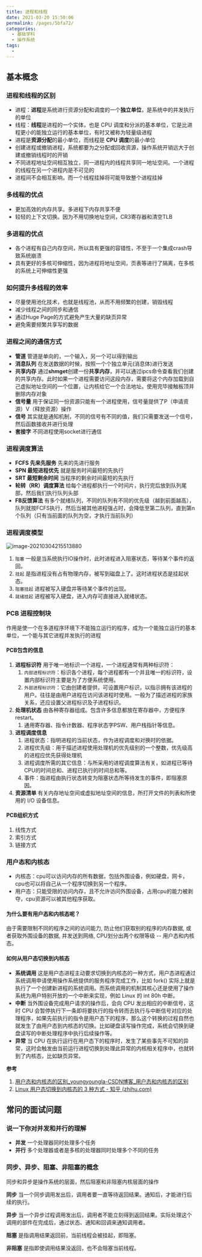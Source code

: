 ```yaml
---
title: 进程和线程
date: 2021-03-20 15:50:06
permalink: /pages/5bfa72/
categories:
  - 基础学科
  - 操作系统
tags:
  - 
---
```


## 基本概念

### 进程和线程的区别

- 进程：**进程**是系统进行资源分配和调度的一个**独立单位**，是系统中的并发执行的单位
- 线程：**线程**是进程的一个实体，也是  CPU  调度和分派的基本单位，它是比进程更小的能独立运行的基本单位，有时又被称为轻量级进程
- 进程是**资源分配**的最小单位，而线程是 **CPU  调度**的最小单位
- 创建进程或撤销进程，系统都要为之分配或回收资源，操作系统开销远大于创建或撤销线程时的开销
- 不同进程地址空间相互独立，同一进程内的线程共享同一地址空间。一个进程的线程在另一个进程内是不可见的
- 进程间不会相互影响，而一个线程挂掉将可能导致整个进程挂掉

### 多线程的优点

- 更加高效的内存共享。多进程下内存共享不便
- 较轻的上下文切换。因为不用切换地址空间，CR3寄存器和清空TLB

### 多进程的优点

- 各个进程有自己内存空间，所以具有更强的容错性，不至于一个集成crash导致系统崩溃
- 具有更好的多核可伸缩性，因为进程将地址空间，页表等进行了隔离，在多核的系统上可伸缩性更强

### 如何提升多线程的效率

- 尽量使用池化技术，也就是线程池，从而不用频繁的创建，销毁线程
- 减少线程之间的同步和通信
- 通过Huge Page的方式避免产生大量的缺页异常
- 避免需要频繁共享写的数据

### 进程之间的通信方式

- **管道**  管道是单向的，一个输入，另一个可以得到输出
- **消息队列** 在发送数据的时候，按照一个个独立单元(消息体)进行发送
- **共享内存** 通过**shmget**创建一份**共享内存**，并可以通过ipcs命令查看我们创建的共享内存。此时如果一个进程需要访问这段内存，需要将这个内存加载到自己虚拟地址空间的一个位置，让内核给它一个合法地址。使用完毕接触板顶并删除内存对象
- **信号量** 用于保证同一份资源只能有一个进程使用，信号量提供了P（申请资源）V（释放资源）操作
- **信号** 其实就是通知机制，不同的信号有不同的值，我们只需要发送一个信号，然后函数接收并进行处理
- **套接字** 不同进程使用socket进行通信

### 进程调度算法

- **FCFS 先来先服务**  先来的先进行服务
- **SPN 最短进程优先**  就是服务时间最短的先执行
- **SRT 最短剩余时间**  当程序的剩余时间最短的先执行
- **轮转（RR）调度算法** 给每个进程都执行一个时间片，执行完后放到队列尾部，然后我们执行队列头部
- **FB反馈算法** 有多个就绪队列，不同的队列有不同的优先级（越到前面越高），队列就按FCFS执行，然后当被其他进程强占时，会降低至第二队列，直到第n个队列（只有当前面的队列为空，才执行当前队列）

### 进程调度模型

![image-20210304215513880](https://img.xiaoyou66.com/2021/03/23/fcc24707bbf33.png)

1. `阻塞` 一般是当系统执行IO操作时，此时进程进入阻塞状态，等待某个事件的返回。
2. `挂起` 是指进程没有占有物理内存，被写到磁盘上了。这时进程状态是挂起状态。
3. `阻塞挂起` 进程被写入硬盘并等待某个事件的出现。
4. `就绪挂起` 进程被写入硬盘，进入内存可直接进入就绪状态。

### PCB 进程控制块

作用是使一个在多道程序环境下不能独立运行的程序，成为一个能独立运行的基本单位，一个能与其它进程并发执行的进程

#### PCB包含的信息

1. **进程标识符**  用于唯一地标识一个进程，一个进程通常有两种标识符：
   1. `内部进程标识符`：标识各个进程，每个进程都有一个并且唯一的标识符，设置内部标识符主要是为了方便系统使用。
   2. `外部进程标识符`：它由创建者提供，可设置用户标识，以指示拥有该进程的用户。往往是由用户进程在访问该进程时使用。一般为了描述进程的家族关系，还应设置父进程标识及子进程标识。
2. **处理机状态** 由各种寄存器组成。包含许多信息都放在寄存器中，方便程序restart。
   1. 通用寄存器、指令计数器、程序状态字PSW、用户栈指针等信息。
3. **进程调度信息**
   1. 进程状态：指明进程的当前状态，作为进程调度和对换时的依据。
   2. 进程优先级：用于描述进程使用处理机的优先级别的一个整数，优先级高的进程应优先获得处理机
   3. 进程调度所需的其它信息：与所采用的进程调度算法有关，如进程已等待CPU的时间总和、进程已执行的时间总和等。
   4. 事件：指进程由执行状态转变为阻塞状态所等待发生的事件，即阻塞原因。
4. **资源清单**  有关内存地址空间或虚拟地址空间的信息，所打开文件的列表和所使用的 I/O 设备信息。

#### PCB组织方式

1. 线性方式
2. 索引方式
3. 链接方式

### 用户态和内核态

- 内核态：cpu可以访问内存的所有数据，包括外围设备，例如硬盘，网卡，cpu也可以将自己从一个程序切换到另一个程序。
- 用户态：只能受限的访问内存，且不允许访问外围设备，占用cpu的能力被剥夺，cpu资源可以被其他程序获取。

#### 为什么要有用户态和内核态呢？

由于需要限制不同的程序之间的访问能力, 防止他们获取别的程序的内存数据, 或者获取外围设备的数据, 并发送到网络, CPU划分出两个权限等级 -- 用户态和内核态。

#### 如何从用户态切换到内核态

- **系统调用** 这是用户态进程主动要求切换到内核态的一种方式，用户态进程通过系统调用申请使用操作系统提供的服务程序完成工作，比如 fork() 实际上就是执行了一个创建新进程的系统调用。而系统调用的机制其核心还是使用了操作系统为用户特别开放的一个中断来实现，例如 Linux 的 int 80h 中断。
- **中断** 当外围设备完成用户请求的操作后，会向 CPU 发出相应的中断信号，这时 CPU 会暂停执行下一条即将要执行的指令转而去执行与中断信号对应的处理程序，如果先前执行的指令是用户态下的程序，那么这个转换的过程自然也就发生了由用户态到内核态的切换。比如硬盘读写操作完成，系统会切换到硬盘读写的中断处理程序中执行后续操作等。
- **异常** 当 CPU 在执行运行在用户态下的程序时，发生了某些事先不可知的异常，这时会触发由当前运行进程切换到处理此异常的内核相关程序中，也就转到了内核态，比如缺页异常。

**参考**

1. [用户态和内核态的区别_youngyoungla-CSDN博客_用户态和内核态的区别](https://blog.csdn.net/youngyoungla/article/details/53106671)
2. [Linux 用户态切换到内核态的 3 种方式 - 知乎 (zhihu.com)](https://zhuanlan.zhihu.com/p/279354447)

## 常问的面试问题

### 说一下你对并发和并行的理解

- **并发**  一个处理器同时处理多个任务
- **并行**  多个处理器或者是多核的处理器同时处理多个不同的任务

### 同步、异步、阻塞、非阻塞的概念

同步和异步是操作系统的层面，然后阻塞和非阻塞内核层面的操作

**同步** 当一个同步调用发出后，调用者要一直等待返回结果。通知后，才能进行后续的执行。

**异步** 当一个异步过程调用发出后，调用者不能立刻得到返回结果。实际处理这个调用的部件在完成后，通过状态、通知和回调来通知调用者。

**阻塞** 是指调用结果返回前，当前线程会被挂起，即阻塞。

**非阻塞** 是指即使调用结果没返回，也不会阻塞当前线程。

